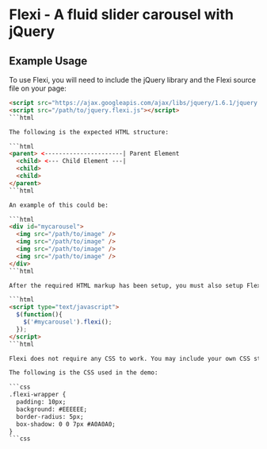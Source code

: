 Flexi - A fluid slider carousel with jQuery
===========================================

Example Usage
-------------
To use Flexi, you will need to include the jQuery library and the Flexi source file on your page:

```html
<script src="https://ajax.googleapis.com/ajax/libs/jquery/1.6.1/jquery.min.js"></script>
<script src="/path/to/jquery.flexi.js"></script>
```html

The following is the expected HTML structure:

```html
<parent> <----------------------| Parent Element
  <child> <--- Child Element ---|
  <child>
  <child>
</parent>
```html

An example of this could be:

```html
<div id="mycarousel">
  <img src="/path/to/image" />
  <img src="/path/to/image" />
  <img src="/path/to/image" />
  <img src="/path/to/image" />
</div>
```html

After the required HTML markup has been setup, you must also setup Flexi. Example of a default Flexi setup:

```html
<script type="text/javascript">
  $(function(){
    $('#mycarousel').flexi();
  });
</script>
```html

Flexi does not require any CSS to work. You may include your own CSS styles to customize the Flexi carousel.

The following is the CSS used in the demo:

```css
.flexi-wrapper {
  padding: 10px;
  background: #EEEEEE;
  border-radius: 5px;
  box-shadow: 0 0 7px #A0A0A0;
}
```css